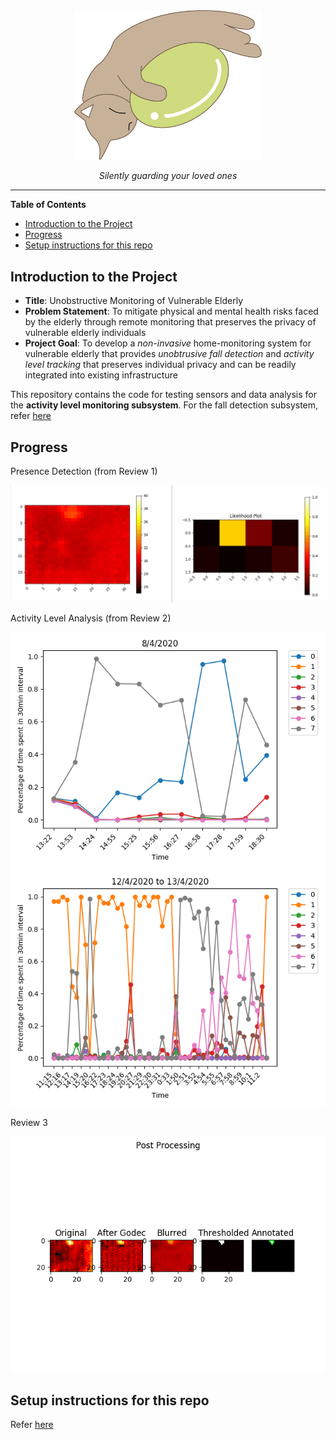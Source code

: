<div align="center">
    <img width=300 src="./screenshots/catstone.png">
    <p><i>Silently guarding your loved ones</i></p>
</div>

---

**Table of Contents**
- [Introduction to the Project](#introduction-to-the-project)
- [Progress](#progress)
- [Setup instructions for this repo](#setup-instructions-for-this-repo)

## Introduction to the Project

- **Title**: Unobstructive Monitoring of Vulnerable Elderly
- **Problem Statement**: To mitigate physical and mental health risks faced by the elderly through remote monitoring that preserves the privacy of vulnerable elderly individuals
- **Project Goal**: To develop a _non-invasive_ home-monitoring system for vulnerable elderly that provides _unobtrusive fall detection_ and _activity level tracking_ that preserves individual privacy and can be readily integrated into existing infrastructure

This repository contains the code for testing sensors and data analysis for the **activity level monitoring subsystem**. For the fall detection subsystem, refer [here](https://github.com/Nekostone/Fall_Detection)

## Progress

Presence Detection (from Review 1)

<div>
    <img src="screenshots/naive_presence_detection.gif">
</div>

Activity Level Analysis (from Review 2)

<div>
    <img src="screenshots/mlx_18k_frames.png">
    <img src="screenshots/mlx_86k_frames.png">
</div>

Review 3

<img src="screenshots/bs_pipeline.gif">


## Setup instructions for this repo

Refer [here](SETUP.md)